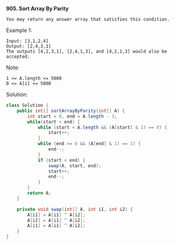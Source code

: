 **905. Sort Array By Parity**
```Given an array A of non-negative integers, return an array consisting of all the even elements of A, followed by all the odd elements of A.
You may return any answer array that satisfies this condition.
```
Example 1:
```
Input: [3,1,2,4]
Output: [2,4,3,1]
The outputs [4,2,3,1], [2,4,1,3], and [4,2,1,3] would also be accepted.
```
Note:
```
1 <= A.length <= 5000
0 <= A[i] <= 5000
```

Solution:
```java
class Solution {
    public int[] sortArrayByParity(int[] A) {
        int start = 0, end = A.length - 1;
        while(start < end) {
            while (start < A.length && (A[start] & 1) == 0) {
                start++;
            }
            while (end >= 0 && (A[end] & 1) == 1) {
                end--;
            }
            if (start < end) {
                swap(A, start, end);
                start++;
                end--;
            }
        }
        return A;
    }

    private void swap(int[] A, int i1, int i2) {
        A[i1] = A[i1] ^ A[i2];
        A[i2] = A[i1] ^ A[i2];
        A[i1] = A[i1] ^ A[i2];
    }
}
```

